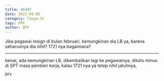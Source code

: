 ```yaml
---
title: 46447
date: 2021-03-05
category: Tanya-SC
tags: PPh
author: DFV
---
```


Jika pegawai resign di bulan februari, kemungkinan dia LB ya, karena seharusnya dia nihil? 1721 nya bagaimana?

---

benar, ada kemungkinan LB, dikembailkan lagi ke pegawainya, ditulis minus di SPT masa pemberi kerja, kalau 1721 nya ya tetep nihil jatuhnya,

`DFV`
